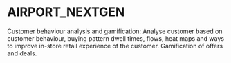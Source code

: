 # AIRPORT_NEXTGEN
Customer behaviour analysis and gamification: Analyse customer based on customer behaviour, buying pattern dwell times, flows, heat maps and ways to improve in-store retail experience of the customer. Gamification of offers and deals.
